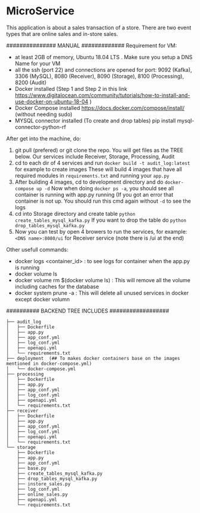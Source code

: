 # MicroService 

This application is about a sales transaction of a store. There are two event types that are online sales and in-store sales.

############### MANUAL #############
Requirement for VM:
  - at least 2GB of memory, Ubuntu 18.04 LTS . Make sure you setup a DNS Name for your VM
  - all the ssh (port 22) and connections are opened for port: 9092 (Kafka), 3306 (MySQL), 8080 (Receiver), 8090 (Storage), 8100 (Processing), 8200 (Audit)
  - Docker installed (Step 1 and Step 2 in this link https://www.digitalocean.com/community/tutorials/how-to-install-and-use-docker-on-ubuntu-18-04 )
  - Docker Compose installed https://docs.docker.com/compose/install/  (without needing sudo)
  - MYSQL connector installed (To create and drop tables) pip install mysql-connector-python-rf

After get into the machine, do:
  1. git pull (prefered) or git clone the repo. 
     You will get files as the TREE below. Our services include Receiver, Storage, Processing, Audit
  2. cd to each dir of 4 services and run `docker build -t audit_log:latest` for example to create images
     These will build 4 images that have all required modules in `requirements.txt` and running your `app.py`
  3. After building 4 images, cd to development directory and do `docker-compose up -d` 
     Now when doing `docker ps -a`, you should see all container is running with app.py running
     (If you got an error that container is not up. You should run this cmd again without `-d` to see the logs
  4. cd into Storage directory and create table `python create_tables_mysql_kafka.py`
     If you want to drop the table do `python drop_tables_mysql_kafka.py`
  5. Now you can test by open 4 browers to run the services, for example: `<DNS name>:8080/ui` for Receiver service (note there is /ui at the end)
 
 Other usefull commands:
  - docker logs <container_id> : to see logs for container when the app.py is running
  - docker volume ls 
  - docker volume rm $(docker volume ls) : This will remove all the volume including caches for the database
  - docker system prune -a : This will delete all unused services in docker except docker volumn
  
########## BACKEND TREE INCLUDES ##################
```
├── audit_log
│   ├── Dockerfile
│   ├── app.py
│   ├── app_conf.yml
│   ├── log_conf.yml
│   ├── openapi.yml
│   └── requirements.txt
├── deployment  (## To makes docker containers base on the images mentioned in docker-compose.yml)
│   └── docker-compose.yml
├── processing
│   ├── Dockerfile
│   ├── app.py
│   ├── app_conf.yml
│   ├── log_conf.yml
│   ├── openapi.yml
│   └── requirements.txt
├── receiver
│   ├── Dockerfile
│   ├── app.py
│   ├── app_conf.yml
│   ├── log_conf.yml
│   ├── openapi.yml
│   └── requirements.txt
└── storage
    ├── Dockerfile
    ├── app.py
    ├── app_conf.yml
    ├── base.py
    ├── create_tables_mysql_kafka.py
    ├── drop_tables_mysql_kafka.py
    ├── instore_sales.py
    ├── log_conf.yml
    ├── online_sales.py
    ├── openapi.yml
    └── requirements.txt
  ```
